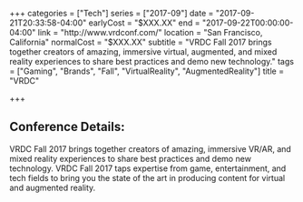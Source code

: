 +++
categories = ["Tech"]
series = ["2017-09"]
date = "2017-09-21T20:33:58-04:00"
earlyCost = "$XXX.XX"
end = "2017-09-22T00:00:00-04:00"
link = "http://www.vrdconf.com/"
location = "San Francisco, California"
normalCost = "$XXX.XX"
subtitle = "VRDC Fall 2017 brings together creators of amazing, immersive virtual, augmented, and mixed reality experiences to share best practices and demo new technology."
tags = ["Gaming", "Brands", "Fall", "VirtualReality", "AugmentedReality"]
title = "VRDC"

+++


## Conference Details: 

VRDC Fall 2017 brings together creators of amazing, immersive VR/AR, and mixed reality experiences to share best practices and demo new technology. VRDC Fall 2017 taps expertise from game, entertainment, and tech fields to bring you the state of the art in producing content for virtual and augmented reality.